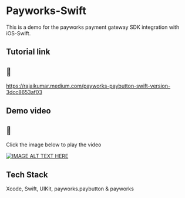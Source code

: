 # Payworks-Swift

This is a demo for the payworks payment gateway SDK integration with iOS-Swift.

## Tutorial link
## 📄

https://rajaikumar.medium.com/payworks-paybutton-swift-version-3dcc8653af03 

## Demo video
## 🎥

Click the image below to play the video

[![IMAGE ALT TEXT HERE](https://img.youtube.com/vi/N1erBO3H1bA/hqdefault.jpg)](https://www.youtube.com/watch?v=N1erBO3H1bA)


## Tech Stack

Xcode, Swift, UIKit, payworks.paybutton & payworks
